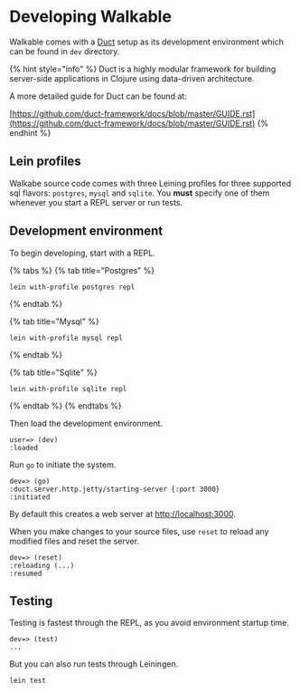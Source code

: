 # Developing Walkable

Walkable comes with a [Duct](https://github.com/duct-framework/duct) setup as its development environment which can be found in `dev` directory.

{% hint style="info" %}
Duct is a highly modular framework for building server-side applications in Clojure using data-driven architecture.

A more detailed guide for Duct can be found at:

[https://github.com/duct-framework/docs/blob/master/GUIDE.rst](https://github.com/duct-framework/docs/blob/master/GUIDE.rst)
{% endhint %}

## Lein profiles

Walkabe source code comes with three Leining profiles for three supported sql flavors: `postgres`, `mysql` and `sqlite`. You **must** specify one of them whenever you start a REPL server or run tests.

## Development environment

To begin developing, start with a REPL.

{% tabs %}
{% tab title="Postgres" %}
```text
lein with-profile postgres repl
```
{% endtab %}

{% tab title="Mysql" %}
```text
lein with-profile mysql repl
```
{% endtab %}

{% tab title="Sqlite" %}
```text
lein with-profile sqlite repl
```
{% endtab %}
{% endtabs %}

Then load the development environment.

```text
user=> (dev)
:loaded
```

Run `go` to initiate the system.

```text
dev=> (go)
:duct.server.http.jetty/starting-server {:port 3000}
:initiated
```

By default this creates a web server at [http://localhost:3000](http://localhost:3000).

When you make changes to your source files, use `reset` to reload any modified files and reset the server.

```text
dev=> (reset)
:reloading (...)
:resumed
```

## Testing

Testing is fastest through the REPL, as you avoid environment startup time.

```text
dev=> (test)
...
```

But you can also run tests through Leiningen.

```bash
lein test
```



